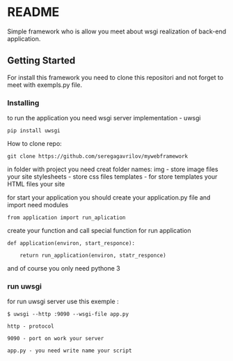 # README 

Simple framework who is allow you meet about wsgi realization of back-end application.

## Getting Started

For install this framework you need to clone this repositori and not forget to meet with exempls.py file.

### Installing

to run the application you need wsgi server implementation - uwsgi

```
pip install uwsgi
```

How to clone repo:

```
git clone https://github.com/seregagavrilov/mywebframework
```
in folder with project you need creat folder names: img - store image files your site
                                                    stylesheets -  store css files
                                                    templates - for store templates your HTML files your site
                                                    
for start your application you should create your application.py file and import need modules
```
from application import run_aplication
```
create your function and call special function for run application
```
def application(environ, start_responce):

    return run_application(environ, statr_responce) 
```
and of course you only need pythone 3

### run uwsgi

for run uwsgi server use this exemple :

```
$ uwsgi --http :9090 --wsgi-file app.py

http - protocol

9090 - port on work your server

app.py - you need write name your script

